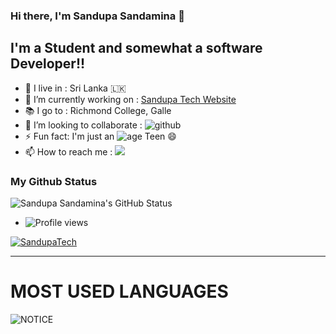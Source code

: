 ### Hi there, I'm Sandupa Sandamina 👋

## I'm a Student and somewhat a software Developer!!

- 🚶‍ I live in : Sri Lanka 🇱🇰 <br>
- 🔭 I’m currently working on : <a href="https://www.sandupatech.com" target="_blank" rel="noopener noreferrer" >Sandupa Tech Website</a>
- 📚 I go to : Richmond College, Galle <br>
- 👯 I’m looking to collaborate : ![github](https://img.shields.io/badge/on-github-blue) <br>
- ⚡ Fun fact: I'm just an ![age](https://img.shields.io/badge/age-16-red) Teen 😄
- 📫 How to reach me : <a href="https://t.me/SandupaSandamina" target="_blank"> <img src="https://img.shields.io/badge/Contact%20me-on%20Telegram-blue"> </a>

### My Github Status

![Sandupa Sandamina's GitHub Status](https://github-readme-stats.vercel.app/api?username=SandupaTech&theme=dark&show_icons=true)

- ![Profile views](https://gpvc.arturio.dev/SandupaTech)

<p align="left"> <a target="_blank" href="https://github.com/ryo-ma/github-profile-trophy"><img src="https://github-profile-trophy.vercel.app/?username=SandupaTech&theme=alduin" alt="SandupaTech" /></a> </p>

---

# MOST USED LANGUAGES

![NOTICE](https://github-readme-stats.vercel.app/api/top-langs/?username=SandupaTech&theme=dark&show_icons=true)
